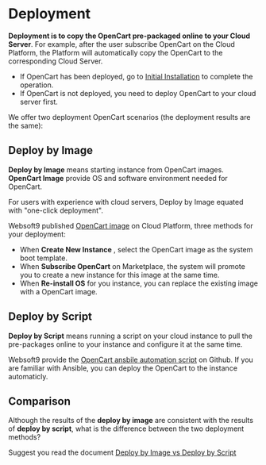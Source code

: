 # Deployment

**Deployment is to copy the OpenCart pre-packaged online to your Cloud Server**. For example, after the user subscribe OpenCart on the Cloud Platform, the Platform will automatically copy the OpenCart to the corresponding Cloud Server.

- If OpenCart has been deployed, go to [Initial Installation](/zh/stack-installation.md) to complete the operation.
- If OpenCart is not deployed, you need to deploy OpenCart to your cloud server first.

We offer two deployment OpenCart scenarios (the deployment results are the same):

## Deploy by Image

**Deploy by Image** means starting instance from OpenCart images. **OpenCart Image** provide OS and software environment needed for OpenCart.

For users with experience with cloud servers, Deploy by Image equated with "one-click deployment".

Websoft9 published [OpenCart image](https://apps.websoft9.com/prestashop) on Cloud Platform, three methods for your deployment:

* When **Create New Instance** , select the OpenCart image as the system boot template.
* When **Subscribe OpenCart** on Marketplace, the system will promote you to create a new instance for this image at the same time.
* When **Re-install OS** for you instance, you can replace the existing image with a OpenCart image.

## Deploy by Script

**Deploy by Script** means running a script on your cloud instance to pull the pre-packages online to your instance and configure it at the same time.

Websoft9 provide the [OpenCart ansbile automation script](https://github.com/Websoft9/ansible-prestashop) on Github. If you are familiar with Ansible, you can deploy the OpenCart to the instance automaticly.

## Comparison

Although the results of the **deploy by image** are consistent with the results of **deploy by script**, what is the difference between the two deployment methods?

Suggest you read the document [Deploy by Image vs Deploy by Script](https://support.websoft9.com/docs/faq/bz-product.html#deployment-comparison)